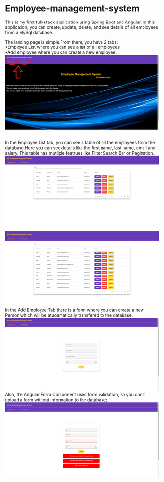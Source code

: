 # Employee-management-system
This is my first full-stack application using Spring Boot and Angular. In this application, you can create, update, delete, and see details of all employees from a MySql database.

The landing page is simple.From there, you have 2 tabs:
<br />
•Employee List where you can see a list of all employees
<br />
•Add employee where you can create a new employee.
<br />
<img src="images/main_menu.png">

<br />
In the Employee List tab, you can see a table of all the employees from the database.Here you can see details like the first name, last name, email and salary.  This table has mutliple featrues like Filter Search Bar or Pagination.
<br />
<img src="images/employee_table1.png">
<img src="images/employee_table2.png">
<br />
In the Add Employee Tab there is a form where you can create a new Person which will be atuoamatically transfered to the database.
<br />
<img src="images/form.png">

<br />
Also, the Angular Form Component uses form validation, so you can't upload a form without information to the database;
<img src="images/form_validation.png">
